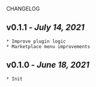 CHANGELOG


## v0.1.1 - _July 14, 2021_

    * Improve plugin logic
    * Marketplace menu improvements

## v0.1.0 - _June 18, 2021_

    * Init